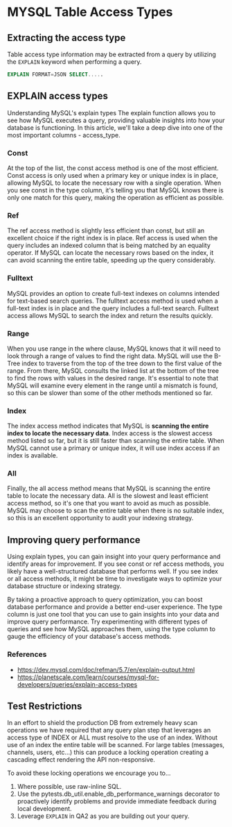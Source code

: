 # MYSQL Table Access Types

## Extracting the access type

Table access type information may be extracted from a query by utilizing the
`EXPLAIN` keyword when performing a query.

```sql
EXPLAIN FORMAT=JSON SELECT.....
```

## EXPLAIN access types
Understanding MySQL's explain types The explain function allows you to see how
MySQL executes a query, providing valuable insights into how your database is
functioning. In this article, we'll take a deep dive into one of the most
important columns - access_type.

### Const
At the top of the list, the const access method is one of the most efficient.
Const access is only used when a primary key or unique index is in place,
allowing MySQL to locate the necessary row with a single operation. When you see
const in the type column, it's telling you that MySQL knows there is only one
match for this query, making the operation as efficient as possible.

### Ref
The ref access method is slightly less efficient than const, but still an
excellent choice if the right index is in place. Ref access is used when the
query includes an indexed column that is being matched by an equality operator.
If MySQL can locate the necessary rows based on the index, it can avoid scanning
the entire table, speeding up the query considerably.

### Fulltext
MySQL provides an option to create full-text indexes on columns intended for
text-based search queries. The fulltext access method is used when a full-text
index is in place and the query includes a full-text search. Fulltext access
allows MySQL to search the index and return the results quickly.

### Range
When you use range in the where clause, MySQL knows that it will need to look
through a range of values to find the right data. MySQL will use the B-Tree
index to traverse from the top of the tree down to the first value of the range.
From there, MySQL consults the linked list at the bottom of the tree to find the
rows with values in the desired range. It's essential to note that MySQL will
examine every element in the range until a mismatch is found, so this can be
slower than some of the other methods mentioned so far.

### Index
The index access method indicates that MySQL is **scanning the entire index to
locate the necessary data**. Index access is the slowest access method listed so
far, but it is still faster than scanning the entire table. When MySQL cannot
use a primary or unique index, it will use index access if an index is
available.

### All
Finally, the all access method means that MySQL is scanning the entire table to
locate the necessary data. All is the slowest and least efficient access method,
so it's one that you want to avoid as much as possible. MySQL may choose to scan
the entire table when there is no suitable index, so this is an excellent
opportunity to audit your indexing strategy.

## Improving query performance
Using explain types, you can gain insight into your query performance and
identify areas for improvement. If you see const or ref access methods, you
likely have a well-structured database that performs well. If you see index or
all access methods, it might be time to investigate ways to optimize your
database structure or indexing strategy.

By taking a proactive approach to query optimization, you can boost database
performance and provide a better end-user experience. The type column is just
one tool that you can use to gain insights into your data and improve query
performance. Try experimenting with different types of queries and see how MySQL
approaches them, using the type column to gauge the efficiency of your
database's access methods.

### References 
- https://dev.mysql.com/doc/refman/5.7/en/explain-output.html
- https://planetscale.com/learn/courses/mysql-for-developers/queries/explain-access-types


## Test Restrictions

In an effort to shield the production DB from extremely heavy scan operations we
have required that any query plan step that leverages an access type of
INDEX or ALL must resolve to the use of an index. Without use of an index the
entire table will be scanned. For large tables (messages, channels, users,
etc...) this can produce a locking operation creating a cascading effect
rendering the API non-responsive.

To avoid these locking operations we encourage you to...

1. Where possible, use raw-inline SQL.
2. Use the pytests.db_util.enable_db_performance_warnings decorator to
   proactively identify problems and provide immediate feedback during local
   development.
3. Leverage `EXPLAIN` in QA2 as you are building out your query.
